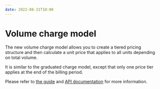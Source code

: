 ```yaml
---
date: 2022-08-31T10:00
---
```


# Volume charge model
The new volume charge model allows you to create a tiered pricing structure and then calculate a unit price that applies to all units depending on total volume.

It is similar to the graduated charge model, except that only one price tier applies at the end of the billing period.

Please refer to [the guide](../docs/guide/plans/charges#volume-charge-model) and [API documentation](../docs/api/plans/create-plan) for more information.